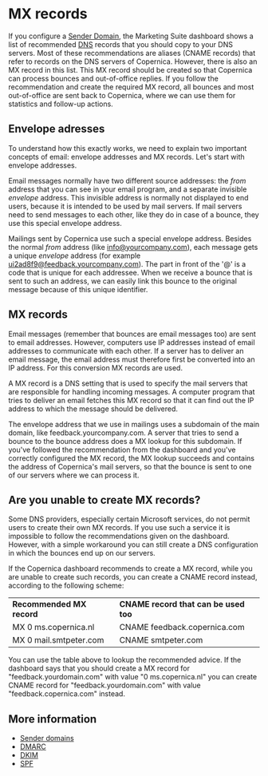 # MX records

If you configure a [Sender Domain](./sender-domains.md), the Marketing Suite
dashboard shows a list of recommended [DNS](./dns.md) records that you should
copy to your DNS servers. Most of these recommendations are aliases (CNAME
records) that refer to records on the DNS servers of Copernica. However, there
is also an MX record in this list. This MX record should be created so that 
Copernica can process bounces and out-of-office replies. If you follow the
recommendation and create the required MX record, all bounces and most 
out-of-office are sent back to Copernica, where we can use them for statistics
and follow-up actions.

## Envelope adresses

To understand how this exactly works, we need to explain two important concepts
of email: envelope addresses and MX records. Let's start with envelope addresses.

Email messages normally have two different source addresses: the *from* address
that you can see in your email program, and a separate invisible *envelope* address.
This invisible address is normally not displayed to end users, because it is 
intended to be used by mail servers. If mail servers need to send messages to 
each other, like they do in case of a bounce, they use this special envelope address.

Mailings sent by Copernica use such a special envelope address. Besides the normal 
*from* address (like info@yourcompany.com), each message gets a unique *envelope* 
address (for example ui2ad8f9@feedback.yourcompany.com). The part in front of 
the '@' is a code that is unique for each addressee. When we receive a bounce that
is sent to such an address, we can easily link this bounce to the original message 
because of this unique identifier. 


## MX records

Email messages (remember that bounces are email messages too) are sent to email 
addresses. However, computers use IP addresses instead of email addresses to 
communicate with each other. If a server has to deliver an email message, the 
email address must therefore first be converted into an IP address. For this 
conversion MX records are used.

A MX record is a DNS setting that is used to specify the mail servers that are
responsible for handling incoming messages. A computer program that tries to
deliver an email fetches this MX record so that it can find out the IP address
to which the message should be delivered.

The envelope address that we use in mailings uses a subdomain of the main domain, 
like feedback.yourcompany.com. A server that tries to send a bounce to the
bounce address does a MX lookup for this subdomain. If you've followed the
recommendation from the dashboard and you've correctly configured the MX record,
the MX lookup succeeds and contains the address of Copernica's mail servers, so
that the bounce is sent to one of our servers where we can process it.


## Are you unable to create MX records?

Some DNS providers, especially certain Microsoft services, do not permit users
to create their own MX records. If you use such a service it is impossible to 
follow the recommendations given on the dashboard. However, with a simple 
workaround you can still create a DNS configuration in which the bounces end 
up on our servers.

If the Copernica dashboard recommends to create a MX record, while you are
unable to create such records, you can create a CNAME record instead, 
according to the following scheme:

<table>
    <tr>
        <td><strong>Recommended MX record</strong></td>
        <td><strong>CNAME record that can be used too</strong></td>
    </tr>
    <tr>
        <td>MX 0 ms.copernica.nl</td>
        <td>CNAME feedback.copernica.com</td>
    </tr>
    <tr>
        <td>MX 0 mail.smtpeter.com</td>
        <td>CNAME smtpeter.com</td>
    </tr>
</table>

You can use the table above to lookup the recommended advice. If the dashboard
says that you should create a MX record for "feedback.yourdomain.com" with
value "0 ms.copernica.nl" you can create CNAME record for 
"feedback.yourdomain.com" with value "feedback.copernica.com" instead.

## More information

* [Sender domains](./sender-domains)
* [DMARC](./dmarc)
* [DKIM](./dkim)
* [SPF](./spf)
